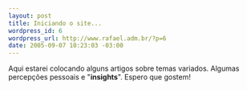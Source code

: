 ```yaml
--- 
layout: post
title: Iniciando o site...
wordpress_id: 6
wordpress_url: http://www.rafael.adm.br/?p=6
date: 2005-09-07 10:23:03 -03:00
---
```

Aqui estarei colocando alguns artigos sobre temas variados. Algumas percepções pessoais e "<span style="font-weight: bold">insights</span>". Espero que gostem!
